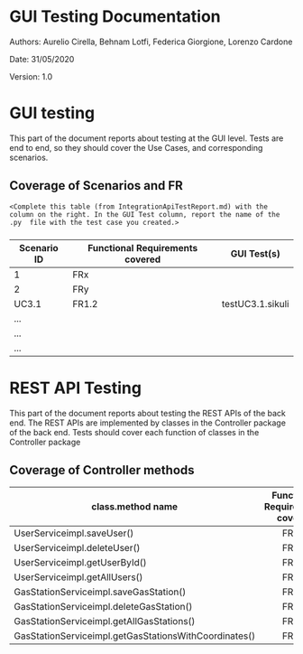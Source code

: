# GUI  Testing Documentation 

Authors: Aurelio Cirella, Behnam Lotfi, Federica Giorgione, Lorenzo Cardone

Date: 31/05/2020

Version: 1.0

# GUI testing

This part of the document reports about testing at the GUI level. Tests are end to end, so they should cover the Use Cases, and corresponding scenarios.

## Coverage of Scenarios and FR

```
<Complete this table (from IntegrationApiTestReport.md) with the column on the right. In the GUI Test column, report the name of the .py  file with the test case you created.>
```

### 

| Scenario ID | Functional Requirements covered | GUI Test(s) |
| ----------- | ------------------------------- | ----------- | 
| 1           | FRx                       
| 2           | FRy                                  
| UC3.1       | FR1.2          |    testUC3.1.sikuli
| ...         |                                 |             |             
| ...         |                                 |             |             
| ...         |                                 |             |             


# REST  API  Testing

This part of the document reports about testing the REST APIs of the back end. The REST APIs are implemented by classes in the Controller package of the back end. 
Tests should cover each function of classes in the Controller package

## Coverage of Controller methods


<Report in this table the test cases defined to cover all methods in Controller classes >

| class.method name | Functional Requirements covered |REST  API Test(s) | 
| ----------- | :--------------------: | ----------- | 
|  UserServiceimpl.saveUser()   | FR1.1                |testSaveUser()|   
|  UserServiceimpl.deleteUser() | FR1.2                |testDeleteUser()|  
|  UserServiceimpl.getUserById()| FR1.3                |testUserById()|  
|  UserServiceimpl.getAllUsers()| FR1.4                |testAllUser() |   
|  GasStationServiceimpl.saveGasStation()   | FR3.1                |testSaveGasStation()|  
|  GasStationServiceimpl.deleteGasStation()| FR3.2                |testDeleteGasStation() |   
|  GasStationServiceimpl.getAllGasStations()| FR3.3                |testAllGasStations() |       
| GasStationServiceimpl.getGasStationsWithCoordinates()| FR4.1|testGasStationWithCoordinate()|